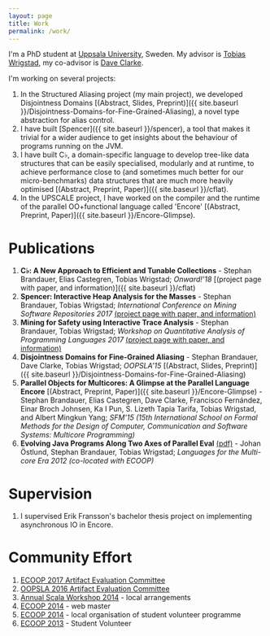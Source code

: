 ```yaml
---
layout: page
title: Work
permalink: /work/
---
```


I'm a PhD student at <a href="http://www.uu.se" target="_blank">Uppsala
University</a>, Sweden. My advisor is <a
href="http://www.it.uu.se/katalog/writo649" target="_blank">Tobias Wrigstad</a>,
my co-advisor is <a href="http://www.it.uu.se/katalog/davcl820"
target="_blank">Dave Clarke</a>. 

I'm working on several projects:

 1. In the Structured Aliasing project (my main project), we developed
   Disjointness
   Domains
   [(Abstract, Slides, Preprint)]({{ site.baseurl }}/Disjointness-Domains-for-Fine-Grained-Aliasing),
   a novel type abstraction for alias control. 
 2. I have built [Spencer]({{ site.baseurl }}/spencer), a tool that makes it
   trivial for a wider audience to get insights about the behaviour of programs
   running on the JVM.
 3. I have built C♭, a domain-specific language to develop tree-like data
    structures that can be easily specialised, modularly and at runtime, to
    achieve performance close to (and sometimes much better for our
    micro-benchmarks) data structures that are much more heavily optimised
    [(Abstract, Preprint, Paper)]({{ site.baseurl }}/cflat).
 3. In the UPSCALE project, I have worked on the compiler and the runtime of the
   parallel OO+functional language called 'Encore' [(Abstract, Preprint,
   Paper)]({{ site.baseurl }}/Encore-Glimpse).

# Publications

 1. **C♭: A New Approach to Efficient and Tunable Collections** - Stephan Brandauer,
    Elias Castegren, Tobias Wrigstad; *Onward!’18* [(project page with paper, and information)]({{ site.baseurl }}/cflat)
 2. **Spencer: Interactive Heap Analysis for the Masses** - Stephan Brandauer,
    Tobias Wrigstad; *International Conference on Mining Software Repositories
    2017* [(project page with paper, and information)](../spencer)
 3. **Mining for Safety using Interactive Trace Analysis** - Stephan Brandauer,
    Tobias Wrigstad; *Workshop on Quantitative Analysis of Programming Languages
    2017* [(project page with paper, and information)](../spencer)
 4. **Disjointness Domains for Fine-Grained Aliasing** - Stephan Brandauer, Dave
   Clarke, Tobias Wrigstad; *OOPSLA'15*
   [(Abstract, Slides, Preprint)]({{ site.baseurl }}/Disjointness-Domains-for-Fine-Grained-Aliasing)
 5. **Parallel Objects for Multicores: A Glimpse at the Parallel
   Language Encore** [(Abstract, Preprint, Paper)]({{ site.baseurl
   }}/Encore-Glimpse) - Stephan Brandauer, Elias Castegren, Dave
   Clarke, Francisco Fernández, Einar Broch Johnsen, Ka I Pun,
   S. Lizeth Tapia Tarifa, Tobias Wrigstad, and Albert Mingkun Yang;
   *SFM'15 (15th International School on Formal Methods for the Design
   of Computer, Communication and Software Systems: Multicore
   Programming)*
 6. **Evolving Java Programs Along Two Axes of Parallel Eval**
   [(pdf)](https://www.it.uu.se/research/upmarc/seminars/2013-02-11/intro.pdf) -
   Johan Östlund, Stephan Brandauer, Tobias Wrigstad; *Languages for
   the Multi-core Era 2012 (co-located with ECOOP)*
   
# Supervision

  1. I supervised Erik Fransson's bachelor thesis project on implementing
     asynchronous IO in Encore.

# Community Effort

 1. <a href="http://2017.ecoop.org/committee/ecoop-2017-artifacts-artifact-evaluation-committee" target="_blank">ECOOP 2017 Artifact Evaluation Committee</a>
 1. <a href="http://2016.splashcon.org/track/splash-2016-artifacts" target="_blank">OOPSLA 2016 Artifact Evaluation Committee</a>
 1. <a href="http://lampwww.epfl.ch/~hmiller/scala2014/" target="_blank">Annual Scala Workshop 2014</a> - local arrangements
 1. <a href="http://ecoop14.it.uu.se/" target="_blank">ECOOP 2014</a> - web master
 1. <a href="http://ecoop14.it.uu.se/" target="_blank">ECOOP 2014</a> - local organisation of student volunteer programme
 1. <a href="http://www.lirmm.fr/ecoop13/" target="_blank">ECOOP 2013</a> - Student Volunteer
